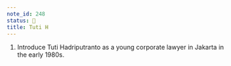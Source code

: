 ```yaml
---
note_id: 248
status: 📝
title: Tuti H
---
```


1. Introduce Tuti Hadriputranto as a young corporate lawyer in Jakarta in the early 1980s. 

   